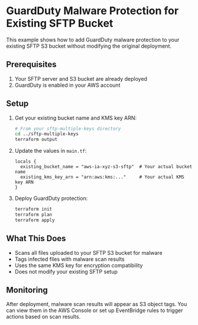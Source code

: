 # GuardDuty Malware Protection for Existing SFTP Bucket

This example shows how to add GuardDuty malware protection to your existing SFTP S3 bucket without modifying the original deployment.

## Prerequisites

1. Your SFTP server and S3 bucket are already deployed
2. GuardDuty is enabled in your AWS account

## Setup

1. Get your existing bucket name and KMS key ARN:
   ```bash
   # From your sftp-multiple-keys directory
   cd ../sftp-multiple-keys
   terraform output
   ```

2. Update the values in `main.tf`:
   ```hcl
   locals {
     existing_bucket_name = "aws-ia-xyz-s3-sftp"  # Your actual bucket name
     existing_kms_key_arn = "arn:aws:kms:..."     # Your actual KMS key ARN
   }
   ```

3. Deploy GuardDuty protection:
   ```bash
   terraform init
   terraform plan
   terraform apply
   ```

## What This Does

- Scans all files uploaded to your SFTP S3 bucket for malware
- Tags infected files with malware scan results
- Uses the same KMS key for encryption compatibility
- Does not modify your existing SFTP setup

## Monitoring

After deployment, malware scan results will appear as S3 object tags. You can view them in the AWS Console or set up EventBridge rules to trigger actions based on scan results.
